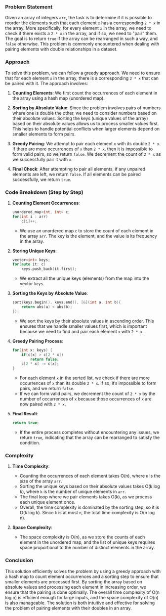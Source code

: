 ### Problem Statement

Given an array of integers `arr`, the task is to determine if it is possible to reorder the elements such that each element `x` has a corresponding `2 * x` in the array. More specifically, for every element `x` in the array, we need to check if there exists a `2 * x` in the array, and if so, we need to "pair" them. The goal is to return `true` if the array can be rearranged in such a way, and `false` otherwise. This problem is commonly encountered when dealing with pairing elements with double relationships in a dataset.

### Approach

To solve this problem, we can follow a greedy approach. We need to ensure that for each element `x` in the array, there is a corresponding `2 * x` that can be paired with it. The approach involves:

1. **Counting Elements**: We first count the occurrences of each element in the array using a hash map (unordered map).
  
2. **Sorting by Absolute Value**: Since the problem involves pairs of numbers where one is double the other, we need to consider numbers based on their absolute values. Sorting the keys (unique values of the array) based on their absolute values allows us to process smaller values first. This helps to handle potential conflicts when larger elements depend on smaller elements to form pairs.

3. **Greedy Pairing**: We attempt to pair each element `x` with its double `2 * x`. If there are more occurrences of `x` than `2 * x`, then it is impossible to form valid pairs, so we return `false`. We decrement the count of `2 * x` as we successfully pair it with `x`.

4. **Final Check**: After attempting to pair all elements, if any unpaired elements are left, we return `false`. If all elements can be paired successfully, we return `true`.

### Code Breakdown (Step by Step)

1. **Counting Element Occurrences**:
   ```cpp
   unordered_map<int, int> c;
   for(int i : arr)
       c[i]++;
   ```
   - We use an unordered map `c` to store the count of each element in the array `arr`. The key is the element, and the value is its frequency in the array.

2. **Storing Unique Keys**:
   ```cpp
   vector<int> keys;
   for(auto it: c)
       keys.push_back(it.first);
   ```
   - We extract all the unique keys (elements) from the map into the vector `keys`.

3. **Sorting the Keys by Absolute Value**:
   ```cpp
   sort(keys.begin(), keys.end(), [&](int a, int b){
       return abs(a) < abs(b);
   });
   ```
   - We sort the keys by their absolute values in ascending order. This ensures that we handle smaller values first, which is important because we need to find and pair each element `x` with `2 * x`.

4. **Greedy Pairing Process**:
   ```cpp
   for(int x: keys) {
       if(c[x] > c[2 * x])
           return false;
       c[2 * x] -= c[x];
   }
   ```
   - For each element `x` in the sorted list, we check if there are more occurrences of `x` than its double `2 * x`. If so, it’s impossible to form pairs, and we return `false`.
   - If we can form valid pairs, we decrement the count of `2 * x` by the number of occurrences of `x` because those occurrences of `x` are now paired with `2 * x`.

5. **Final Result**:
   ```cpp
   return true;
   ```
   - If the entire process completes without encountering any issues, we return `true`, indicating that the array can be rearranged to satisfy the condition.

### Complexity

1. **Time Complexity**:
   - Counting the occurrences of each element takes O(n), where `n` is the size of the array `arr`.
   - Sorting the unique keys based on their absolute values takes O(k log k), where `k` is the number of unique elements in `arr`.
   - The final loop where we pair elements takes O(k), as we process each unique element once.
   - Overall, the time complexity is dominated by the sorting step, so it is O(k log k). Since `k` is at most `n`, the total time complexity is O(n log n).

2. **Space Complexity**:
   - The space complexity is O(n), as we store the counts of each element in the unordered map, and the list of unique keys requires space proportional to the number of distinct elements in the array.

### Conclusion

This solution efficiently solves the problem by using a greedy approach with a hash map to count element occurrences and a sorting step to ensure that smaller elements are processed first. By sorting the array based on absolute values and processing each element in increasing order, we ensure that the pairing is done optimally. The overall time complexity of O(n log n) is efficient enough for large inputs, and the space complexity of O(n) is also manageable. The solution is both intuitive and effective for solving the problem of pairing elements with their doubles in an array.